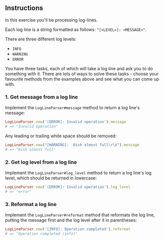 ## Instructions

In this exercise you'll be processing log-lines.

Each log line is a string formatted as follows: `"[<LEVEL>]: <MESSAGE>"`.

There are three different log levels:

- `INFO`
- `WARNING`
- `ERROR`

You have three tasks, each of which will take a log line and ask you to do something with it. There are lots of ways to solve these tasks - choose your favourite methods from the examples above and see what you can come up with.

### 1. Get message from a log line

Implement the `LogLineParser#message` method to return a log line's message:

``` ruby
LogLineParser.new('[ERROR]: Invalid operation').message
# => "Invalid operation"
```

Any leading or trailing white space should be removed:

``` ruby
LogLineParser.new("[WARNING]:  Disk almost full\r\n").message
# => "Disk almost full"
```

### 2. Get log level from a log line

Implement the `LogLineParser#log_level` method to return a log line's log level, which should be returned in lowercase:

``` ruby
LogLineParser.new('[ERROR]: Invalid operation').log_level
# => "error"
```

### 3. Reformat a log line

Implement the `LogLineParser#reformat` method that reformats the log line, putting the message first and the log level after it in parentheses:

``` ruby
LogLineParser.new('[INFO]: Operation completed').reformat
# => "Operation completed (info)"
```
